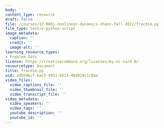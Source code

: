```yaml
---
body: ''
content_type: resource
draft: false
file: /courses/12-006j-nonlinear-dynamics-chaos-fall-2022/fracdim.py
file_type: text/x-python-script
image_metadata:
  caption: ''
  credit: ''
  image-alt: ''
learning_resource_types:
- Problem Sets
license: https://creativecommons.org/licenses/by-nc-sa/4.0/
resourcetype: Document
title: fracdim.py
uid: adbd46cf-bac5-4931-b513-48d918c1c0aa
video_files:
  video_captions_file: ''
  video_thumbnail_file: ''
  video_transcript_file: ''
video_metadata:
  video_speakers: ''
  video_tags: ''
  youtube_description: ''
  youtube_id: ''
---
```


